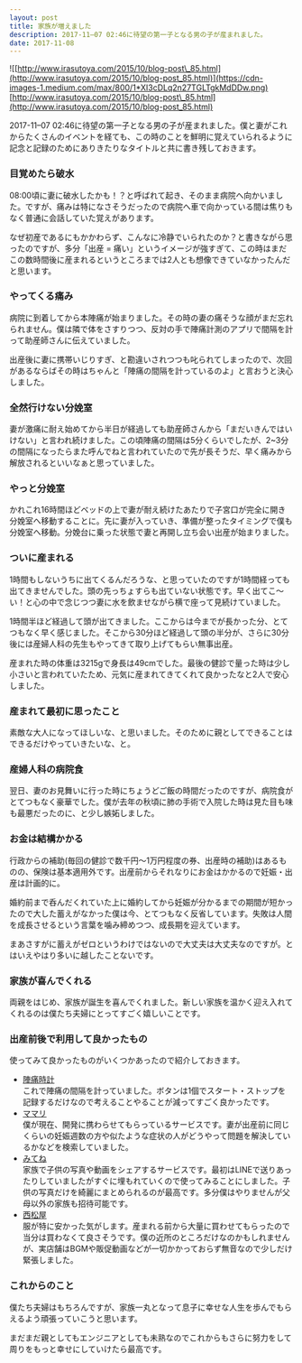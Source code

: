 ```yaml
---
layout: post
title: 家族が増えました
description: 2017-11–07 02:46に待望の第一子となる男の子が産まれました。
date: 2017-11-08
---
```


![[http://www.irasutoya.com/2015/10/blog-post\_85.html](http://www.irasutoya.com/2015/10/blog-post_85.html)](https://cdn-images-1.medium.com/max/800/1*XI3cDLq2n27TGLTgkMdDDw.png)
[http://www.irasutoya.com/2015/10/blog-post\_85.html](http://www.irasutoya.com/2015/10/blog-post_85.html)

2017-11–07 02:46に待望の第一子となる男の子が産まれました。僕と妻がこれからたくさんのイベントを経ても、この時のことを鮮明に覚えていられるように記念と記録のためにありきたりなタイトルと共に書き残しておきます。

### 目覚めたら破水

08:00頃に妻に破水したかも！？と呼ばれて起き、そのまま病院へ向かいました。ですが、痛みは特になさそうだったので病院へ車で向かっている間は焦りもなく普通に会話していた覚えがあります。

なぜ初産であるにもかかわらず、こんなに冷静でいられたのか？と書きながら思ったのですが、多分「出産 = 痛い」というイメージが強すぎて、この時はまだこの数時間後に産まれるというところまでは2人とも想像できていなかったんだと思います。

### やってくる痛み

病院に到着してから本陣痛が始まりました。その時の妻の痛そうな顔がまだ忘れられません。僕は隣で体をさすりつつ、反対の手で陣痛計測のアプリで間隔を計って助産師さんに伝えていました。

出産後に妻に携帯いじりすぎ、と勘違いされつつも叱られてしまったので、次回があるならばその時はちゃんと「陣痛の間隔を計っているのよ」と言おうと決心しました。

### 全然行けない分娩室

妻が激痛に耐え始めてから半日が経過しても助産師さんから「まだいきんではいけない」と言われ続けました。この頃陣痛の間隔は5分くらいでしたが、2~3分の間隔になったらまた呼んでねと言われていたので先が長そうだ、早く痛みから解放されるといいなぁと思っていました。

### やっと分娩室

かれこれ16時間ほどベッドの上で妻が耐え続けたあたりで子宮口が完全に開き分娩室へ移動することに。先に妻が入っていき、準備が整ったタイミングで僕も分娩室へ移動。分娩台に乗った状態で妻と再開し立ち会い出産が始まりました。

### ついに産まれる

1時間もしないうちに出てくるんだろうな、と思っていたのですが1時間経っても出てきませんでした。頭の先っちょすらも出ていない状態です。早く出てこ〜い！と心の中で念じつつ妻に水を飲ませながら横で座って見続けていました。

1時間半ほど経過して頭が出てきました。ここからは今までが長かった分、とてつもなく早く感じました。そこから30分ほど経過して頭の半分が、さらに30分後には産婦人科の先生もやってきて取り上げてもらい無事出産。

産まれた時の体重は3215gで身長は49cmでした。最後の健診で量った時は少し小さいと言われていたため、元気に産まれてきてくれて良かったなと2人で安心しました。

### 産まれて最初に思ったこと

素敵な大人になってほしいな、と思いました。そのために親としてできることはできるだけやっていきたいな、と。

### 産婦人科の病院食

翌日、妻のお見舞いに行った時にちょうどご飯の時間だったのですが、病院食がとてつもなく豪華でした。僕が去年の秋頃に肺の手術で入院した時は見た目も味も最悪だったのに、と少し嫉妬しました。

### お金は結構かかる

行政からの補助(毎回の健診で数千円〜1万円程度の券、出産時の補助)はあるものの、保険は基本適用外です。出産前からそれなりにお金はかかるので妊娠・出産は計画的に。

婚約前まで呑んだくれていた上に婚約してから妊娠が分かるまでの期間が短かったので大した蓄えがなかった僕は今、とてつもなく反省しています。失敗は人間を成長させるという言葉を噛み締めつつ、成長期を迎えています。

まあさすがに蓄えがゼロというわけではないので大丈夫は大丈夫なのですが。とはいえやはり多いに越したことないです。

### 家族が喜んでくれる

両親をはじめ、家族が誕生を喜んでくれました。新しい家族を温かく迎え入れてくれるのは僕たち夫婦にとってすごく嬉しいことです。

### 出産前後で利用して良かったもの

使ってみて良かったものがいくつかあったので紹介しておきます。

*   [陣痛時計](https://itunes.apple.com/jp/app/id415881849)  
    これで陣痛の間隔を計っていました。ボタンは1個でスタート・ストップを記録するだけなので考えることやることが減ってすごく良かったです。
*   [ママリ](https://itunes.apple.com/jp/app/id867414015)  
    僕が現在、開発に携わらせてもらっているサービスです。妻が出産前に同じくらいの妊娠週数の方や似たような症状の人がどうやって問題を解決しているかなどを検索していました。
*   [みてね](https://itunes.apple.com/jp/app/id935672069)  
    家族で子供の写真や動画をシェアするサービスです。最初はLINEで送りあったりしていましたがすぐに埋もれていくので使ってみることにしました。子供の写真だけを綺麗にまとめられるのが最高です。多分僕はやりませんが父母以外の家族も招待可能です。
*   [西松屋](https://wowma.jp/user/32700044)  
    服が特に安かった気がします。産まれる前から大量に買わせてもらったので当分は買わなくて良さそうです。僕の近所のところだけなのかもしれませんが、実店舗はBGMや販促動画などが一切かかっておらず無音なので少しだけ緊張しました。

### これからのこと

僕たち夫婦はもちろんですが、家族一丸となって息子に幸せな人生を歩んでもらえるよう頑張っていこうと思います。

まだまだ親としてもエンジニアとしても未熟なのでこれからもさらに努力をして周りをもっと幸せにしていけたら最高です。
